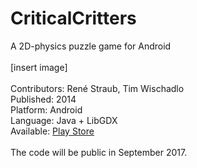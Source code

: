 # CriticalCritters
A 2D-physics puzzle game for Android <br>
<br>
[insert image]<br>
<br>
Contributors: René Straub, Tim Wischadlo <br>
Published: 2014 <br>
Platform: Android <br>
Language: Java + LibGDX <br>
Available: [Play Store](https://play.google.com/store/apps/details?id=com.severebytes.cc) <br>
<br>
The code will be public in September 2017.
